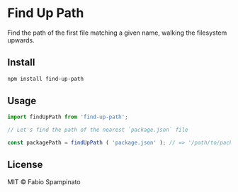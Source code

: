 # Find Up Path

Find the path of the first file matching a given name, walking the filesystem upwards.

## Install

```sh
npm install find-up-path
```

## Usage

```ts
import findUpPath from 'find-up-path';

// Let's find the path of the nearest `package.json` file

const packagePath = findUpPath ( 'package.json' ); // => '/path/to/package.json' | undefined
```

## License

MIT © Fabio Spampinato
